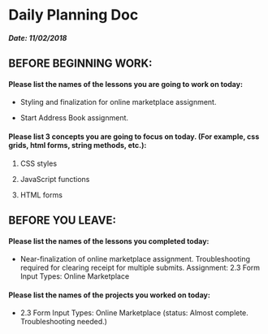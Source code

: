 # Daily Planning Doc

##### Date: 11/02/2018

## BEFORE BEGINNING WORK:


#### Please list the names of the lessons you are going to work on today:

* Styling and finalization for online marketplace assignment.

* Start Address Book assignment.



#### Please list 3 concepts you are going to focus on today. (For example, css grids, html forms, string methods, etc.):

1. CSS styles

2. JavaScript functions

3. HTML forms



## BEFORE YOU LEAVE:


#### Please list the names of the lessons you completed today:

* Near-finalization of online marketplace assignment.  Troubleshooting required for clearing receipt for multiple submits.  Assignment: 2.3 Form Input Types: Online Marketplace



#### Please list the names of the projects you worked on today:

* 2.3 Form Input Types: Online Marketplace (status: Almost complete.  Troubleshooting needed.)
